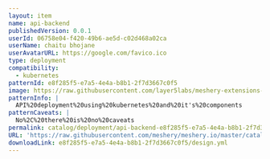 ```yaml
---
layout: item
name: api-backend
publishedVersion: 0.0.1
userId: 06758e04-f420-49b6-ae5d-c02d468a02ca
userName: chaitu bhojane
userAvatarURL: https://google.com/favico.ico
type: deployment
compatibility:
  - kubernetes
patternId: e8f285f5-e7a5-4e4a-b8b1-2f7d3667c0f5
image: https://raw.githubusercontent.com/layer5labs/meshery-extensions-packages/master/action-assets/design-assets/e8f285f5-e7a5-4e4a-b8b1-2f7d3667c0f5-light.png,https://raw.githubusercontent.com/layer5labs/meshery-extensions-packages/master/action-assets/design-assets/e8f285f5-e7a5-4e4a-b8b1-2f7d3667c0f5-dark.png
patternInfo: |
  API%20deployment%20using%20kubernetes%20and%20it's%20components
patternCaveats: |
  No%2C%20there%20is%20no%20caveats
permalink: catalog/deployment/api-backend-e8f285f5-e7a5-4e4a-b8b1-2f7d3667c0f5.html
URL: 'https://raw.githubusercontent.com/meshery/meshery.io/master/catalog/e8f285f5-e7a5-4e4a-b8b1-2f7d3667c0f5/0.0.1/design.yml'
downloadLink: e8f285f5-e7a5-4e4a-b8b1-2f7d3667c0f5/design.yml
---
```

